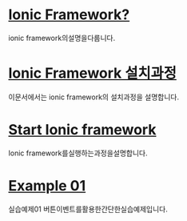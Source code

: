 

# [**Ionic Framework?**](https://msp-typescript.gitbooks.io/ionic/content/what-is-ionic.html)

ionic framework의설명을다룹니다.

# [**Ionic Framework 설치과정**](https://msp-typescript.gitbooks.io/ionic/content/chapter1.html)

이문서에서는 ionic framework의 설치과정을 설명합니다.

# [Start Ionic framework](https://msp-typescript.gitbooks.io/ionic/content/start-ionic-framework.html)

Ionic framework를실행하는과정을설명합니다.

# [Example 01](https://msp-typescript.gitbooks.io/ionic/content/example01-button-and-inputarea.html)

실습예제01 버튼이벤트를활용한간단한실습예제입니다.



